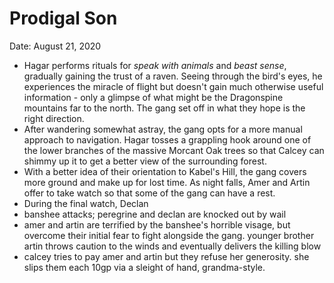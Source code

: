# Prodigal Son

Date: August 21, 2020

- Hagar performs rituals for *speak with animals* and *beast sense*, gradually gaining the trust of a raven. Seeing through the bird's eyes, he experiences the miracle of flight but doesn't gain much otherwise useful information - only a glimpse of what might be the Dragonspine mountains far to the north. The gang set off in what they hope is the right direction.
- After wandering somewhat astray, the gang opts for a more manual approach to navigation. Hagar tosses a grappling hook around one of the lower branches of the massive Morcant Oak trees so that Calcey can shimmy up it to get a better view of the surrounding forest.
- With a better idea of their orientation to Kabel's Hill, the gang covers more ground and make up for lost time. As night falls, Amer and Artin offer to take watch so that some of the gang can have a rest.
- During the final watch, Declan
- banshee attacks; peregrine and declan are knocked out by wail
- amer and artin are terrified by the banshee's horrible visage, but overcome their initial fear to fight alongside the gang. younger brother artin throws caution to the winds and eventually delivers the killing blow
- calcey tries to pay amer and artin but they refuse her generosity. she slips them each 10gp via a sleight of hand, grandma-style.